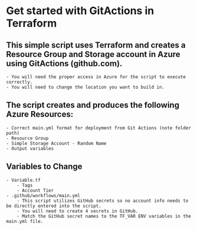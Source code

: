 # Get started with GitActions in Terraform

## This simple script uses Terraform and creates a Resource Group and Storage account in Azure using GitActions (github.com).

    - You will need the proper access in Azure for the script to execute correctly.
    - You will need to change the location you want to build in. 

## The script creates and produces the following Azure Resources:

    - Correct main.yml format for deployment from Git Actions (note folder path)
    - Resource Group
    - Simple Storage Account - Random Name
    - Output variables

## Variables to Change

    - Variable.tf
        - Tags
        - Account Tier
    - .github/workflows/main.yml
        - This script utilizes GitHub secrets so no account info needs to be directly entered into the script. 
        - You will need to create 4 secrets in GitHub.
        - Match the GitHub secret names to the TF_VAR ENV variables in the main.yml file.
